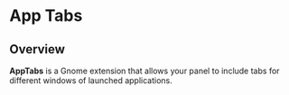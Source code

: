 # App Tabs

## Overview

**AppTabs** is a Gnome extension that allows your panel to include tabs for different windows of launched applications.
